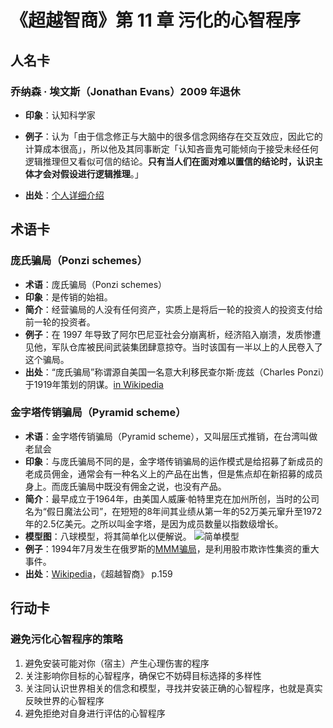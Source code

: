 

# 《超越智商》第 11 章 污化的心智程序

## 人名卡
### 乔纳森 · 埃文斯（Jonathan Evans）2009 年退休
- **印象**：认知科学家

- **例子**：认为「由于信念修正与大脑中的很多信念网络存在交互效应，因此它的计算成本很高」，所以他及其同事断定「认知吝啬鬼可能倾向于接受未经任何逻辑推理但又看似可信的结论。**只有当人们在面对难以置信的结论时，认识主体才会对假设进行逻辑推理**。」
- **出处**：[个人详细介绍](https://www.plymouth.ac.uk/staff/jonathan-evans)

## 术语卡
### 庞氏骗局（Ponzi schemes）
- **术语**：庞氏骗局（Ponzi schemes）
- **印象**：是传销的始祖。
- **简介**：经营骗局的人没有任何资产，实质上是将后一轮的投资人的投资支付给前一轮的投资者。
- **例子**：在 1997 年导致了阿尔巴尼亚社会分崩离析，经济陷入崩溃，发质惨遭见他，军队仓库被民间武装集团肆意掠夺。当时该国有一半以上的人民卷入了这个骗局。
- **出处**：“庞氏骗局”称谓源自美国一名意大利移民查尔斯·庞兹（Charles Ponzi）于1919年策划的阴谋。[in Wikipedia](https://zh.wikipedia.org/wiki/%E9%BE%90%E8%8C%B2%E9%A8%99%E5%B1%80)

### 金字塔传销骗局（Pyramid scheme）
- **术语**：金字塔传销骗局（Pyramid scheme），又叫层压式推销，在台湾叫做老鼠会
- **印象**：与庞氏骗局不同的是，金字塔传销骗局的运作模式是给招募了新成员的老成员佣金，通常会有一种名义上的产品在出售，但是焦点却在新招募的成员身上。而庞氏骗局中既没有佣金之说，也没有产品。
- **简介**：最早成立于1964年，由美国人威廉·帕特里克在加州所创，当时的公司名为“假日魔法公司”，在短短的8年间其业绩从第一年的52万美元窜升至1972年的2.5亿美元。之所以叫金字塔，是因为成员数量以指数级增长。
- **模型图**：八球模型，将其简单化以便解说。 ![简单模型](https://upload.wikimedia.org/wikipedia/commons/thumb/a/ab/Pyramid8Ball.svg/400px-Pyramid8Ball.svg.png)
- **例子**：1994年7月发生在俄罗斯的[MMM骗局](https://zh.wikipedia.org/wiki/MMM%E9%A8%99%E5%B1%80)，是利用股市欺诈性集资的重大事件。
- **出处**：[Wikipedia](https://zh.wikipedia.org/wiki/%E5%B1%A4%E5%A3%93%E5%BC%8F%E6%8E%A8%E9%8A%B7)，《超越智商》 p.159

## 行动卡
### 避免污化心智程序的策略
1. 避免安装可能对你（宿主）产生心理伤害的程序
2. 关注影响你目标的心智程序，确保它不妨碍目标选择的多样性
3. 关注同认识世界相关的信念和模型，寻找并安装正确的心智程序，也就是真实反映世界的心智程序
4. 避免拒绝对自身进行评估的心智程序